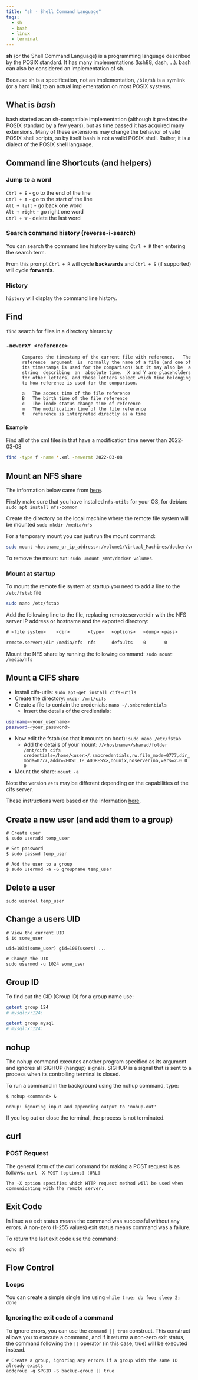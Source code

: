 ```yaml
---
title: "sh - Shell Command Language"
tags:
  - sh
  - bash
  - linux
  - terminal
---
```


**sh** (or the Shell Command Language) is a programming language described by the POSIX standard. 
It has many implementations (ksh88, dash, ...). bash can also be considered an implementation of sh.
<!--more-->

Because sh is a specification, not an implementation, `/bin/sh` is a symlink (or a hard link) to an actual implementation on most POSIX systems.

## What is *bash*
bash started as an sh-compatible implementation (although it predates the POSIX standard by a few years), but as time passed it has acquired many extensions.
Many of these extensions may change the behavior of valid POSIX shell scripts, so by itself bash is not a valid POSIX shell. 
Rather, it is a dialect of the POSIX shell language.

## Command line Shortcuts (and helpers)

### Jump to a word

`Ctrl + E` - go to the end of the line  
`Ctrl + A` - go to the start of the line  
`Alt + left` - go back one word  
`Alt + right` - go right one word  
`Ctrl + W` - delete the last word  

### Search command history (reverse-i-search)

You can search the command line history by using `Ctrl + R` then entering the search term.

From this prompt `Ctrl + R` will cycle **backwards** and `Ctrl + S` (if supported) will cycle **forwards**.

### History

`history` will display the command line history.

## Find 

`find` search for files in a directory hierarchy

### `-newerXY <reference>`
          Compares the timestamp of the current file with reference.   The
          reference  argument  is  normally the name of a file (and one of
          its timestamps is used for the comparison) but it may also be  a
          string  describing  an  absolute time.  X and Y are placeholders
          for other letters, and these letters select which time belonging
          to how reference is used for the comparison.

          a   The access time of the file reference
          B   The birth time of the file reference
          c   The inode status change time of reference
          m   The modification time of the file reference
          t   reference is interpreted directly as a time

#### Example

Find all of the xml files in that have a modification time newer than 2022-03-08

```sh
find -type f -name *.xml -newermt 2022-03-08
```

## Mount an NFS share

The information below came from [here](https://linuxize.com/post/how-to-mount-and-unmount-file-systems-in-linux/#mounting-nfs).

Firstly make sure that you have installed `nfs-utils` for your OS, for debian:
`sudo apt install nfs-common`

Create the directory on the local machine where the remote file system will be mounted
`sudo mkdir /media/nfs`

For a temporary mount you can just run the mount command:
```sh
sudo mount <hostname_or_ip_address>:/volume1/Virtual_Machines/docker/volumes /mnt/docker-volumes
```

To remove the mount run: `sudo umount /mnt/docker-volumes`.

### Mount at startup

To mount the remote file system at startup you need to add a line to the `/etc/fstab` file
``` sh
sudo nano /etc/fstab
```
Add the following line to the file, replacing remote.server:/dir with the NFS server IP address or hostname and the exported directory:
``` txt
# <file system>    <dir>       <type>   <options>   <dump> <pass>

remote.server:/dir /media/nfs  nfs      defaults    0       0
```
Mount the NFS share by running the following command: `sudo mount /media/nfs`


## Mount a CIFS share

* Install cifs-utils: `sudo apt-get install cifs-utils`
* Create the directory: `mkdir /mnt/cifs`
* Create a file to contain the credenials: `nano ~/.smbcredentials`
  * Insert the details of the credientials:
``` sh
username=<your_username>
password=<your_password>
```
* Now edit the fstab (so that it mounts on boot): `sudo nano /etc/fstab`
  * Add the details of your mount: `//<hostname>/shared/folder /mnt/cifs cifs credentials=/home/<user>/.smbcredentials,rw,file_mode=0777,dir_mode=0777,addr=<HOST_IP_ADDRESS>,nounix,noserverino,vers=2.0 0 0`
* Mount the share: `mount -a`

Note the version `vers` may be different depending on the capabilities of the cifs server.

These instructions were based on the information [here](https://marzorati.co/how-to-mount-cifs-share-permanently-on-ubuntu/).

## Create a new user (and add them to a group)

```shell
# Create user
$ sudo useradd temp_user

# Set password
$ sudo passwd temp_user

# Add the user to a group
$ sudo usermod -a -G groupname temp_user
```

## Delete a user
```shell
sudo userdel temp_user
```

## Change a users UID

```shell
# View the current UID
$ id some_user

uid=1034(some_user) gid=100(users) ...

# Change the UID
sudo usermod -u 1024 some_user
```

## Group ID

To find out the GID (Group ID) for a group name use:
```sh
getent group 124
# mysql:x:124:

getent group mysql
# mysql:x:124:
```

## nohup

The nohup command executes another program specified as its argument and ignores all SIGHUP (hangup) signals. 
SIGHUP is a signal that is sent to a process when its controlling terminal is closed.

To run a command in the background using the nohup command, type:
```shell
$ nohup <command> &

nohup: ignoring input and appending output to 'nohup.out'
```
If you log out or close the terminal, the process is not terminated.

## **curl**

### POST Request
The general form of the curl command for making a POST request is as follows:
`curl -X POST [options] [URL]`

    The -X option specifies which HTTP request method will be used when communicating with the remote server.

## Exit Code

In linux a `0` exit status means the command was successful without any errors. 
A non-zero (1-255 values) exit status means command was a failure.

To return the last exit code use the command:

```shell
echo $?
```

## Flow Control

### Loops

You can create a simple single line using `while true; do foo; sleep 2; done`

### Ignoring the exit code of a command

To ignore errors, you can use the `command || true` construct. 
This construct allows you to execute a command, and if it returns a non-zero exit status, 
the command following the `||` operator (in this case, true) will be executed instead.

```shell
# Create a group, ignoring any errors if a group with the same ID already exists
addgroup -g $PGID -S backup-group || true
```